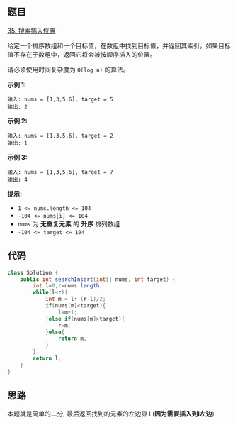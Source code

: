 ## 题目

[35. 搜索插入位置](https://leetcode.cn/problems/search-insert-position/)

给定一个排序数组和一个目标值，在数组中找到目标值，并返回其索引。如果目标值不存在于数组中，返回它将会被按顺序插入的位置。

请必须使用时间复杂度为 `O(log n)` 的算法。

 

**示例 1:**

```
输入: nums = [1,3,5,6], target = 5
输出: 2
```

**示例 2:**

```
输入: nums = [1,3,5,6], target = 2
输出: 1
```

**示例 3:**

```
输入: nums = [1,3,5,6], target = 7
输出: 4
```

 

**提示:**

- `1 <= nums.length <= 104`
- `-104 <= nums[i] <= 104`
- `nums` 为 **无重复元素** 的 **升序** 排列数组
- `-104 <= target <= 104`



## 代码

```java
class Solution {
    public int searchInsert(int[] nums, int target) {
        int l=0,r=nums.length;
        while(l<r){
            int m = l+ (r-l)/2;
            if(nums[m]<target){
                l=m+1;
            }else if(nums[m]>target){
                r=m;
            }else{
                return m;
            }
        }
        return l;
    }
}
```

## 思路

本题就是简单的二分, 最后返回找到的元素的左边界 l (**因为需要插入到l左边**)